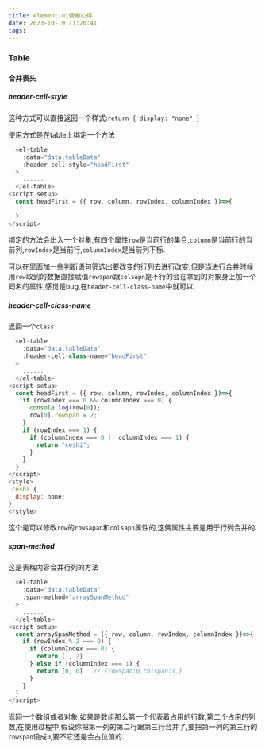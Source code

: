 ```yaml
---
title: element-ui使用心得
date: 2023-10-19 11:20:41
tags:
---
```


### Table

#### 合并表头

##### header-cell-style

这种方式可以直接返回一个样式:`return { display: "none" }`

使用方式是在table上绑定一个方法 

```JavaScript
  <el-table
    :data="data.tableData"
    :header-cell-style="headFirst"
  >
    ......
  </el-table>
<script setup>
  const headFirst = ({ row, column, rowIndex, columnIndex })=>{
    
  }
</script>
```

绑定的方法会出入一个对象,有四个属性`row`是当前行的集合,`column`是当前行的当前列,`rowIndex`是当前行,`columnIndex`是当前列下标.

可以在里面加一些判断语句筛选出要改变的行列去进行改变,但是当进行合并时候用`row`取到的数据直接赋值`rowspan`跟`colsapn`是不行的会在拿到的对象身上加一个同名的属性,感觉是bug,在`header-cell-class-name`中就可以.

##### header-cell-class-name

返回一个`class`

```javascript
  <el-table
    :data="data.tableData"
    :header-cell-class-name="headFirst"
  >
    ......
  </el-table>
<script setup>
  const headFirst = ({ row, column, rowIndex, columnIndex })=>{
    if (rowIndex === 0 && columnIndex === 0) {
      console.log(row[0]);
      row[0].rowSpan = 2;
    }
    if (rowIndex === 1) {
      if (columnIndex === 0 || columnIndex === 1) {
        return "ceshi";
      }
    }
  }
</script>
<style>
.ceshi {
  display: none;
}
</style>
```

这个是可以修改`row`的`rowsapan`和`colsapn`属性的,这俩属性主要是用于行列合并的.

##### span-method

这是表格内容合并行列的方法

```JavaScript
  <el-table
    :data="data.tableData"
    :span-method="arraySpanMethod"
  >
    ......
  </el-table>
<script setup>
  const arraySpanMethod = ({ row, column, rowIndex, columnIndex })=>{
    if (rowIndex % 2 === 0) {
      if (columnIndex === 0) {
        return [1, 2]
      } else if (columnIndex === 1) {
        return [0, 0]	// {rowspan:0,colspan:1,}
      }
    }
  }
</script>
```

返回一个数组或者对象,如果是数组那么第一个代表着占用的行数,第二个占用的列数,在使用过程中,假设你把第一列的第二行跟第三行合并了,要把第一列的第三行的`rowspan`设成`0`,要不它还是会占位值的.















